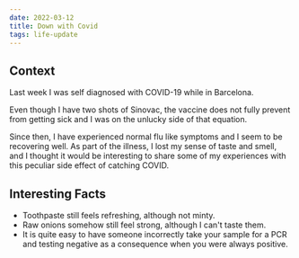 ```yaml
---
date: 2022-03-12
title: Down with Covid
tags: life-update
---
```


## **Context**

Last week I was self diagnosed with COVID-19 while in Barcelona.

Even though I have two shots of Sinovac, the vaccine does not fully prevent from getting sick and I was on the unlucky side of that equation.

Since then, I have experienced normal flu like symptoms and I seem to be recovering well. As part of the illness, I lost my sense of taste and smell, and I thought it would be interesting to share some of my experiences with this peculiar side effect of catching COVID.

## **Interesting Facts**

- Toothpaste still feels refreshing, although not minty.
- Raw onions somehow still feel strong, although I can't taste them.
- It is quite easy to have someone incorrectly take your sample for a PCR and testing negative as a consequence when you were always positive.
